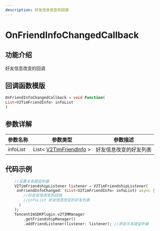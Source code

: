 ```yaml
---
description: 好友信息改变的回调
---
```


# OnFriendInfoChangedCallback

## 功能介绍

好友信息改变的回调

## 回调函数模版

```dart
OnFriendInfoChangedCallback = void Function(
List<V2TimFriendInfo> infoList
)
```

## 参数详解

| 参数名称     | 参数类型                                                                | 参数描述        |
| -------- | ------------------------------------------------------------------- | ----------- |
| infoList | List< [V2TimFriendInfo](../keyClass/user/v2timfriendinfo.md) > | 好友信息改变的好友列表 |

## 代码示例

```dart
    //设置关系链监听器
    V2TimFriendshipListener listener = V2TimFriendshipListener(
     onFriendInfoChanged: (List<V2TimFriendInfo> infoList) async {
        //好友信息改变的回调
        //infoList 好友信息改变的好友列表
      }
    );
    TencentImSDKPlugin.v2TIMManager
        .getFriendshipManager()
        .addFriendListener(listener: listener); //添加关系链监听器
```
